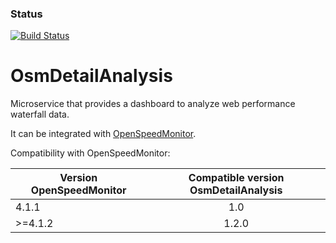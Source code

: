 ### Status
[![Build Status](https://travis-ci.org/iteratec/OsmDetailAnalysis.svg?branch=develop)](https://travis-ci.org/iteratec/OpenSpeedMonitor)

# OsmDetailAnalysis
Microservice that provides a dashboard to analyze web performance waterfall data.

It can be integrated with [OpenSpeedMonitor](https://github.com/iteratec/OpenSpeedMonitor).

Compatibility with OpenSpeedMonitor:

| Version OpenSpeedMonitor  | Compatible version OsmDetailAnalysis |
| ------------------------- |:------------------------------------:|
| 4.1.1                     | 1.0                                  |
| \>=4.1.2                  | 1.2.0                                  |
 